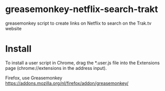greasemonkey-netflix-search-trakt
=================================

greasemonkey script to create links on Netflix to search on the Trak.tv website

# Install
To install a user script in Chrome, drag the *.user.js file into the Extensions page (chrome://extensions in the address input).

Firefox, use Greasemonkey https://addons.mozilla.org/nl/firefox/addon/greasemonkey/
